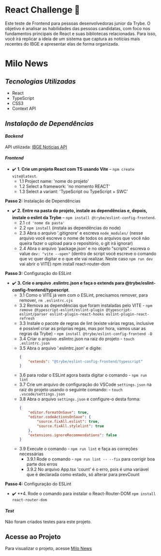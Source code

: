 # React Challenge 📝

Este teste de Frontend para pessoas desenvolvedoras junior da Trybe. O objetivo é analisar as habilidades das pessoas candidatas, com foco nos fundamentos principais de React e suas bibliotecas relacionadas. Para isso, você irá replicar a ideia de um sistema que captura as notícias mais recentes do IBGE e apresentar elas de forma organizada.

# Milo News

## *Tecnologias Utilizadas*

- React
- TypeScript
- CSS3
- Context API

## *Instalação de Dependências*

#### *Backend*
API utilizada: [IBGE Notícias API](https://servicodados.ibge.gov.br/api/v3/noticias/?qtd=100)

#### *Frontend*
- ✔️ **1. Crie um projeto React com TS usando Vite** – `npm create vite@latest`.
  - 1.1 Project name: 'nome do projeto'
  - 1.2 Select a framework: 'no momento REACT'
  - 1.3 Select a variant: 'TypeScript ou TypeScript + SWC'

**Passo 2:** Instalação de Dependências
- ✔️ **2. Entre na pasta do projeto, instale as dependências e, depois, instale o eslint da Trybe** – `npm install @trybe/eslint-config-frontend`.
  - 2.1 `cd 'nome da pasta'`
  - 2.2 `npm install` (instala as dependências do node)
  - 2.3 Abra o arquivo '.gitignore' e escreva `node_modules/` (nesse arquivo você escreve o nome de todos os arquivos que você não queira fazer o upload para o repositório, o git irá ignorar)
  - 2.4 Abra o arquivo 'package.json' e no objeto "scripts" escreva o value `dev: "vite --open"` (dentro de script você escreve o comando que vc quer digitar e o que ele vai realizar. Neste caso `npm run dev` vai abrir o VITE)
npm install react-router-dom

**Passo 3:** Configuração do ESLint
- ✔️ **3. Crie o arquivo .eslintrc.json e faça o extends para @trybe/eslint-config-frontend/typescript**.
  - 3.1 Como o VITE já vem com o ESLint, precisamos remover, para remover, `rm .eslintrc.cjs`
  - 3.2 Remova as dependências que foram instaladas pelo VITE - `npm remove @typescript-eslint/eslint-plugin @typescript-eslint/parser eslint-plugin-react-hooks eslint-plugin-react-refresh`
  - 3.3 Instale o pacote de regras de lint (existe várias regras, inclusive é possível criar as próprias regas, mas por hora, vamos usar as regras da Trybe) - `npm install @trybe/eslint-config-frontend -D`
  - 3.4 Criar o arquivo .eslintrc.json na raiz do projeto - `touch .eslintrc.json`
  - 3.5 Abra o arquivo '.eslintrc.json' e digite:
    ```json
    {
        "extends": "@trybe/eslint-config-frontend/typescript"
    }
    ```
  - 3.6 para rodar o ESLint agora basta digitar o comando - `npm run lint`
  - 3.7 Crie um arquivo de configuração do VSCode `settings.json` na raiz do projeto usando o seguinte comando: - `touch .vscode/settings.json`
  - 3.8 Abra o arquivo `settings.json` e configure-o desta forma:
    ```json
    {
        "editor.formatOnSave": true,
        "editor.codeActionsOnSave": {
            "source.fixAll.eslint": true,
            "source.fixAll.stylelint": true
        },
        "extensions.ignoreRecommendations": false
    }
    ```
  - 3.9 Execute o comando - `npm run lint` e faça as correções necessárias
    - 3.9.1 Rode o comando - `npm run lint -- --fix` para corrigir boa parte dos erros
    - 3.9.2 No arquivo App.tsx 'count' é o erro, pois é uma variável que é declarada como estado, só alterar para prevCount

**Passo 4:** Configuração do ESLint
- ✔️ **4. Rode o comando para instalar o React-Router-DOM `npm install react-router-dom`

#### *Test*
Não foram criados testes para este projeto.

## Acesse ao Projeto

Para visualizar o projeto, acesse [Milo News](https://react-challenge-zeta.vercel.app/)
